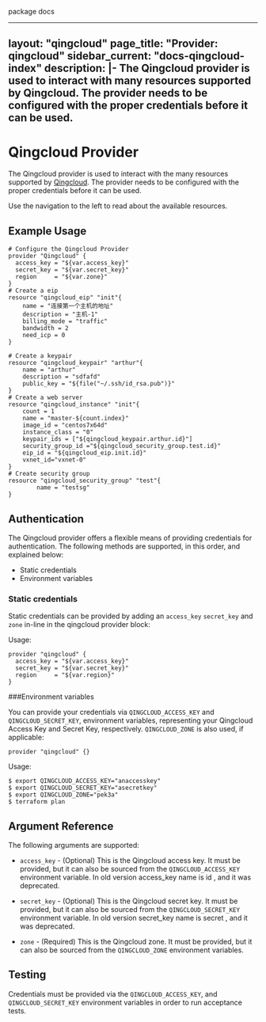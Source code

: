 package docs

---
layout: "qingcloud"
page_title: "Provider: qingcloud"
sidebar_current: "docs-qingcloud-index"
description: |-
The Qingcloud provider is used to interact with many resources supported by Qingcloud. The provider needs to be configured with the proper credentials before it can be used.
---

# Qingcloud Provider

The Qingcloud provider is used to interact with the
many resources supported by [Qingcloud](https://www.qingcloud.com). The provider needs to be configured
with the proper credentials before it can be used.

Use the navigation to the left to read about the available resources.

## Example Usage

```hcl
# Configure the Qingcloud Provider
provider "Qingcloud" {
  access_key = "${var.access_key}"
  secret_key = "${var.secret_key}"
  region     = "${var.zone}"
}
# Create a eip
resource "qingcloud_eip" "init"{
	name = "连接第一个主机的地址"
	description = "主机-1"
	billing_mode = "traffic"
	bandwidth = 2
	need_icp = 0
}

# Create a keypair
resource "qingcloud_keypair" "arthur"{
	name = "arthur"
	description = "sdfafd"
	public_key = "${file("~/.ssh/id_rsa.pub")}"
}
# Create a web server
resource "qingcloud_instance" "init"{
	count = 1
	name = "master-${count.index}"
	image_id = "centos7x64d"
	instance_class = "0"
	keypair_ids = ["${qingcloud_keypair.arthur.id}"]
	security_group_id ="${qingcloud_security_group.test.id}"
	eip_id = "${qingcloud_eip.init.id}"
    vxnet_id="vxnet-0"
}
# Create security group
resource "qingcloud_security_group" "test"{
        name = "testsg"
}
```
## Authentication

The Qingcloud provider offers a flexible means of providing credentials for authentication.
The following methods are supported, in this order, and explained below:

- Static credentials
- Environment variables

### Static credentials ###

Static credentials can be provided by adding an `access_key` `secret_key` and `zone` in-line in the
qingcloud provider block:

Usage:

```hcl
provider "qingcloud" {
  access_key = "${var.access_key}"
  secret_key = "${var.secret_key}"
  region     = "${var.region}"
}
```


###Environment variables

You can provide your credentials via `QINGCLOUD_ACCESS_KEY` and `QINGCLOUD_SECRET_KEY`,
environment variables, representing your Qingcloud Access Key and Secret Key, respectively.
`QINGCLOUD_ZONE` is also used, if applicable:

```hcl
provider "qingcloud" {}
```

Usage:

```shell
$ export QINGCLOUD_ACCESS_KEY="anaccesskey"
$ export QINGCLOUD_SECRET_KEY="asecretkey"
$ export QINGCLOUD_ZONE="pek3a"
$ terraform plan
```


## Argument Reference

The following arguments are supported:

* `access_key` - (Optional) This is the Qingcloud access key. It must be provided,
but it can also be sourced from the `QINGCLOUD_ACCESS_KEY` environment variable.
In old version access_key name is id , and it was deprecated.

* `secret_key` - (Optional) This is the Qingcloud secret key. It must be provided, but
it can also be sourced from the `QINGCLOUD_SECRET_KEY` environment variable.
In old version secret_key name is secret , and it was deprecated.

* `zone` - (Required) This is the Qingcloud zone. It must be provided, but
it can also be sourced from the `QINGCLOUD_ZONE` environment variables.


## Testing

Credentials must be provided via the `QINGCLOUD_ACCESS_KEY`, and `QINGCLOUD_SECRET_KEY` environment variables in order to run acceptance tests.
